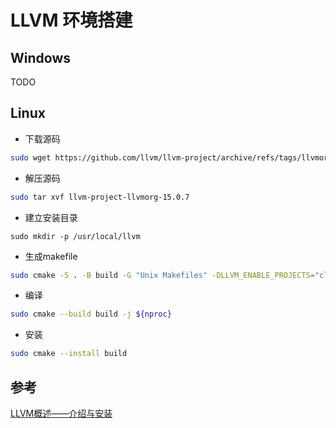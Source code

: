 <!--
 * @Description: 
 * @Version: 1.0
 * @Author: dmjcb
 * @Email: 
 * @Date: 2023-03-13 00:50:11
 * @LastEditors: dmjcb
 * @LastEditTime: 2023-04-19 11:51:44
-->

# LLVM 环境搭建

## Windows

TODO

## Linux

- 下载源码

```sh
sudo wget https://github.com/llvm/llvm-project/archive/refs/tags/llvmorg-15.0.7.tar.gz
```

- 解压源码

```sh
sudo tar xvf llvm-project-llvmorg-15.0.7
```

- 建立安装目录

```SH
sudo mkdir -p /usr/local/llvm
```

- 生成makefile

```sh
sudo cmake -S . -B build -G "Unix Makefiles" -DLLVM_ENABLE_PROJECTS="clang" -DLLVM_TARGETS_TO_BUILD=X86 -DCMAKE_BUILD_TYPE="Release" -DLLVM_INCLUDE_TESTS=OFF -DCMAKE_INSTALL_PREFIX="/usr/local/llvm"
```

- 编译

```sh
sudo cmake --build build -j ${nproc}
```

- 安装

```sh
sudo cmake --install build
```

## 参考

[LLVM概述——介绍与安装](https://zhuanlan.zhihu.com/p/102028114)